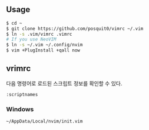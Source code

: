 
## <a name="usage">Usage

```sh
$ cd ~
$ git clone https://github.com/posquit0/vimrc ~/.vim
$ ln -s .vim/vimrc .vimrc
# If you use NeoVIM
$ ln -s ~/.vim ~/.config/nvim
$ vim +PlugInstall +qall now
```

## vrimrc


다음 명령어로 로드된 스크립트 정보를 확인할 수 있다.

```vim
:scriptnames
```

### Windows

```sh
~/AppData/Local/nvim/init.vim
```
